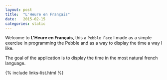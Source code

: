 ```yaml
---
layout: post
title:  "L'Heure en Français"
date:   2015-02-15
categories: static
---
```


Welcome to __L'Heure en Français__, this a `Pebble Face` I made as a simple exercise in programming the Pebble and as a way to display the time a way I like.

The goal of the application is to display the time in the most natural french language.

{% include links-list.html %}

[ddwnload]: /directdownload.html
